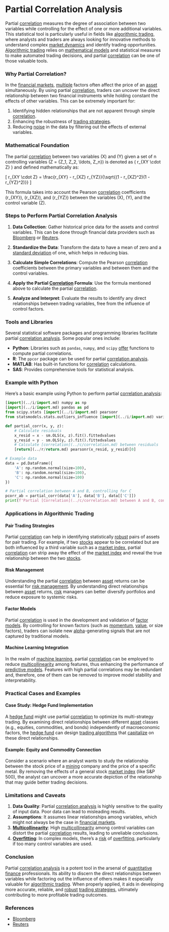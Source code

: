 # Partial Correlation Analysis

Partial [correlation](../c/correlation.md) measures the degree of association between two variables while controlling for the effect of one or more additional variables. This statistical tool is particularly useful in fields like [algorithmic trading](../a/algorithmic_trading.md), where analysts and traders are always looking for innovative methods to understand complex [market dynamics](../m/market_dynamics.md) and identify trading opportunities. [Algorithmic trading](../a/algorithmic_trading.md) relies on [mathematical models](../m/mathematical_models_in_trading.md) and statistical measures to make automated trading decisions, and partial [correlation](../c/correlation.md) can be one of those valuable tools.

### Why Partial Correlation?

In the [financial markets](../f/financial_market.md), [multiple](../m/multiple.md) factors often affect the price of an [asset](../a/asset.md) simultaneously. By using partial [correlation](../c/correlation.md), traders can uncover the direct relationship between two financial instruments while holding constant the effects of other variables. This can be extremely important for:

1. Identifying hidden relationships that are not apparent through simple [correlation](../c/correlation.md).
2. Enhancing the robustness of [trading strategies](../t/trading_strategies.md).
3. Reducing [noise](../n/noise.md) in the data by filtering out the effects of external variables.

### Mathematical Foundation

The partial [correlation](../c/correlation.md) between two variables \(X\) and \(Y\) given a set of n controlling variables \(Z = \{Z_1, Z_2, \ldots, Z_n\}\) is denoted as \( r_{XY \cdot Z} \) and defined mathematically as:

\[ r_{XY \cdot Z} = \frac{r_{XY} - r_{XZ} r_{YZ}}{\sqrt{(1 - r_{XZ}^2)(1 - r_{YZ}^2)}} \]

This formula takes into account the Pearson [correlation](../c/correlation.md) coefficients \(r_{XY}\), \(r_{XZ}\), and \(r_{YZ}\) between the variables \(X\), \(Y\), and the control variable \(Z\).

### Steps to Perform Partial Correlation Analysis

1. **Data Collection**: Gather historical price data for the assets and control variables. This can be done through financial data providers such as [Bloomberg](../b/bloomberg.md) or [Reuters](../r/reuters.md).

2. **Standardize the Data**: Transform the data to have a mean of zero and a [standard deviation](../s/standard_deviation.md) of one, which helps in reducing bias.

3. **Calculate Simple Correlations**: Compute the Pearson [correlation](../c/correlation.md) coefficients between the primary variables and between them and the control variables.

4. **Apply the Partial [Correlation](../c/correlation.md) Formula**: Use the formula mentioned above to calculate the partial [correlation](../c/correlation.md).

5. **Analyze and Interpret**: Evaluate the results to identify any direct relationships between trading variables, free from the influence of control factors.

### Tools and Libraries

Several statistical software packages and programming libraries facilitate partial [correlation analysis](../c/correlation_analysis.md). Some popular ones include:

- **Python**: Libraries such as `pandas`, `numpy`, and `scipy` [offer](../o/offer.md) functions to compute partial correlations.
- **R**: The `ppcor` package can be used for partial [correlation analysis](../c/correlation_analysis.md).
- **MATLAB**: Has built-in functions for [correlation](../c/correlation.md) calculations.
- **SAS**: Provides comprehensive tools for statistical analysis.
 
### Example with Python

Here’s a basic example using Python to perform partial [correlation analysis](../c/correlation_analysis.md):

```python
[import](../i/import.md) numpy as np
[import](../i/import.md) pandas as pd
from scipy.stats [import](../i/import.md) pearsonr
from statsmodels.stats.outliers_influence [import](../i/import.md) variance_inflation_factor

def partial_corr(x, y, z):
    # Calculate residuals
    x_resid = x - sm.OLS(x, z).fit().fittedvalues
    y_resid = y - sm.OLS(y, z).fit().fittedvalues
    # Calculate [correlation](../c/correlation.md) between residuals
    [return](../r/return.md) pearsonr(x_resid, y_resid)[0]

# Example data
data = pd.DataFrame({
    'A': np.random.normal(size=100),
    'B': np.random.normal(size=100),
    'C': np.random.normal(size=100)
})

# Partial correlation between A and B, controlling for C
pcorr_ab = partial_corr(data['A'], data['B'], data[['C']])
print(f'Partial [Correlation](../c/correlation.md) between A and B, controlling for C: {pcorr_ab}')
```

### Applications in Algorithmic Trading

#### Pair Trading Strategies

Partial [correlation](../c/correlation.md) can help in identifying statistically [robust](../r/robust.md) pairs of assets for pair trading. For example, if two [stocks](../s/stock.md) appear to be correlated but are both influenced by a third variable such as a [market index](../m/market_index.md), partial [correlation](../c/correlation.md) can strip away the effect of the [market index](../m/market_index.md) and reveal the true relationship between the two [stocks](../s/stock.md).

#### Risk Management

Understanding the partial [correlation](../c/correlation.md) between [asset](../a/asset.md) returns can be essential for [risk management](../r/risk_management.md). By understanding direct relationships between [asset](../a/asset.md) returns, [risk](../r/risk.md) managers can better diversify portfolios and reduce exposure to systemic risks.

#### Factor Models

Partial [correlation](../c/correlation.md) is used in the development and validation of [factor models](../f/factor_models.md). By controlling for known factors (such as [momentum](../m/momentum.md), [value](../v/value.md), or size factors), traders can isolate new [alpha](../a/alpha.md)-generating signals that are not captured by traditional models.

#### Machine Learning Integration

In the realm of [machine learning](../m/machine_learning.md), partial [correlation](../c/correlation.md) can be employed to reduce [multicollinearity](../m/multicollinearity_in_trading.md) among features, thus enhancing the performance of [predictive models](../p/predictive_models_in_trading.md). Features with high partial correlations may be redundant and, therefore, one of them can be removed to improve model stability and interpretability.

### Practical Cases and Examples

#### Case Study: Hedge Fund Implementation

A [hedge fund](../h/hedge_fund.md) might use partial [correlation](../c/correlation.md) to optimize its multi-strategy trading. By examining direct relationships between different [asset](../a/asset.md) classes (e.g., equities, commodities, and bonds) independently of macroeconomic factors, the [hedge fund](../h/hedge_fund.md) can design [trading algorithms](../t/trading_algorithms.md) that [capitalize](../c/capitalize.md) on these direct relationships.

#### Example: Equity and Commodity Connection

Consider a scenario where an analyst wants to study the relationship between the stock price of a [mining](../m/mining.md) company and the price of a specific metal. By removing the effects of a general stock [market index](../m/market_index.md) (like S&P 500), the analyst can uncover a more accurate depiction of the relationship that may guide better trading decisions.

### Limitations and Caveats

1. **Data Quality**: Partial [correlation analysis](../c/correlation_analysis.md) is highly sensitive to the quality of input data. Poor data can lead to misleading results.
2. **Assumptions**: It assumes linear relationships among variables, which might not always be the case in [financial markets](../f/financial_market.md).
3. **[Multicollinearity](../m/multicollinearity_in_trading.md)**: High [multicollinearity](../m/multicollinearity_in_trading.md) among control variables can distort the partial [correlation](../c/correlation.md) results, leading to unreliable conclusions.
4. **[Overfitting](../o/overfitting.md)**: In complex models, there’s a [risk](../r/risk.md) of [overfitting](../o/overfitting.md), particularly if too many control variables are used.

### Conclusion

Partial [correlation analysis](../c/correlation_analysis.md) is a potent tool in the arsenal of [quantitative finance](../q/quantitative_finance.md) professionals. Its ability to discern the direct relationships between variables while factoring out the influence of others makes it especially valuable for [algorithmic trading](../a/algorithmic_trading.md). When properly applied, it aids in developing more accurate, reliable, and [robust](../r/robust.md) [trading strategies](../t/trading_strategies.md), ultimately contributing to more profitable trading outcomes.

### References

- [Bloomberg](https://www.bloomberg.com/)
- [Reuters](https://www.reuters.com/)
